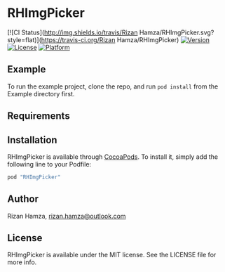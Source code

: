 # RHImgPicker

[![CI Status](http://img.shields.io/travis/Rizan Hamza/RHImgPicker.svg?style=flat)](https://travis-ci.org/Rizan Hamza/RHImgPicker)
[![Version](https://img.shields.io/cocoapods/v/RHImgPicker.svg?style=flat)](http://cocoapods.org/pods/RHImgPicker)
[![License](https://img.shields.io/cocoapods/l/RHImgPicker.svg?style=flat)](http://cocoapods.org/pods/RHImgPicker)
[![Platform](https://img.shields.io/cocoapods/p/RHImgPicker.svg?style=flat)](http://cocoapods.org/pods/RHImgPicker)

## Example

To run the example project, clone the repo, and run `pod install` from the Example directory first.

## Requirements

## Installation

RHImgPicker is available through [CocoaPods](http://cocoapods.org). To install
it, simply add the following line to your Podfile:

```ruby
pod "RHImgPicker"
```

## Author

Rizan Hamza, rizan.hamza@outlook.com

## License

RHImgPicker is available under the MIT license. See the LICENSE file for more info.
